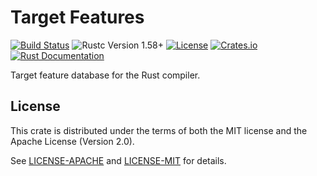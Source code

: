 Target Features
===============
[![Build Status](https://github.com/calebzulawski/target-features/workflows/Build/badge.svg?branch=master)](https://github.com/calebzulawski/target-features/actions)
![Rustc Version 1.58+](https://img.shields.io/badge/rustc-1.58+-lightgray.svg)
[![License](https://img.shields.io/crates/l/target-features)](https://crates.io/crates/target-features)
[![Crates.io](https://img.shields.io/crates/v/target-features)](https://crates.io/crates/target-features)
[![Rust Documentation](https://img.shields.io/badge/api-rustdoc-blue.svg)](https://docs.rs/target-features)

Target feature database for the Rust compiler.

## License
This crate is distributed under the terms of both the MIT license and the Apache License (Version 2.0).

See [LICENSE-APACHE](LICENSE-APACHE) and [LICENSE-MIT](LICENSE-MIT) for details.
